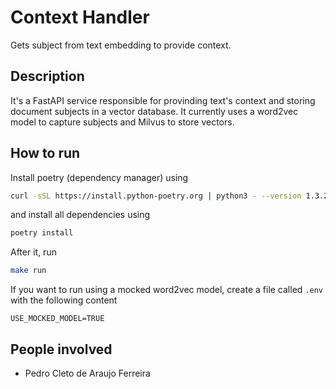 # Context Handler

Gets subject from text embedding to provide context.

## Description

It's a FastAPI service responsible for provinding text's context and storing document subjects in a vector database. It currently uses a word2vec model to capture subjects and Milvus to store vectors.

## How to run

Install poetry (dependency manager) using

```bash
curl -sSL https://install.python-poetry.org | python3 - --version 1.3.2
```

and install all dependencies using

```bash
poetry install
```

After it, run

```bash
make run
```

If you want to run using a mocked word2vec model, create a file called `.env` with the following content

```
USE_MOCKED_MODEL=TRUE
```

## People involved

- Pedro Cleto de Araujo Ferreira